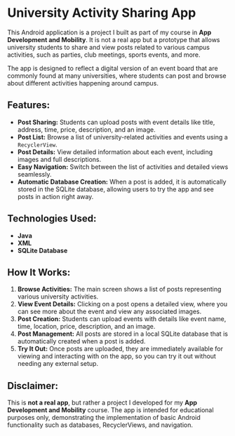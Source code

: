 # University Activity Sharing App

This Android application is a project I built as part of my course in **App Development and Mobility**. It is not a real app but a prototype that allows university students to share and view posts related to various campus activities, such as parties, club meetings, sports events, and more.

The app is designed to reflect a digital version of an event board that are commonly found at many universities, where students can post and browse about different activities happening around campus.

## Features:
- **Post Sharing:** Students can upload posts with event details like title, address, time, price, description, and an image.
- **Post List:** Browse a list of university-related activities and events using a `RecyclerView`.
- **Post Details:** View detailed information about each event, including images and full descriptions.
- **Easy Navigation:** Switch between the list of activities and detailed views seamlessly.
- **Automatic Database Creation:** When a post is added, it is automatically stored in the SQLite database, allowing users to try the app and see posts in action right away.

## Technologies Used:
- **Java**
- **XML**
- **SQLite Database**

## How It Works:
1. **Browse Activities:** The main screen shows a list of posts representing various university activities.
2. **View Event Details:** Clicking on a post opens a detailed view, where you can see more about the event and view any associated images.
3. **Post Creation:** Students can upload events with details like event name, time, location, price, description, and an image.
4. **Post Management:** All posts are stored in a local SQLite database that is automatically created when a post is added.
5. **Try It Out:** Once posts are uploaded, they are immediately available for viewing and interacting with on the app, so you can try it out without needing any external setup.

## Disclaimer:
This is **not a real app**, but rather a project I developed for my **App Development and Mobility** course. The app is intended for educational purposes only, demonstrating the implementation of basic Android functionality such as databases, RecyclerViews, and navigation.

